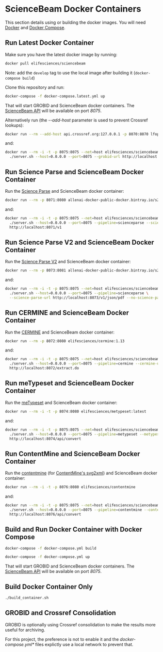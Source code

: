 # ScienceBeam Docker Containers

This section details using or building the docker images. You will need [Docker](https://www.docker.com/) and [Docker Compose](https://docs.docker.com/compose/).

## Run Latest Docker Container

Make sure you have the latest docker image by running:

```bash
docker pull elifesciences/sciencebeam
```

Note: add the `develop` tag to use the local image after building it (`docker-compose build`)

Clone this repository and run:

```bash
docker-compose -f docker-compose.latest.yml up
```

That will start GROBID and ScienceBeam docker containers. The [ScienceBeam API](API.md) will be available on port _8075_.

Alternatively run (the _--add-host_ parameter is used to prevent Crossref lookups):

```bash
docker run --rm --add-host api.crossref.org:127.0.0.1 -p 8070:8070 lfoppiano/grobid:0.5.1
```

and:

```bash
docker run --rm -i -t -p 8075:8075 --net=host elifesciences/sciencebeam \
  ./server.sh --host=0.0.0.0 --port=8075 --grobid-url http://localhost:8070/api
```

## Run Science Parse and ScienceBeam Docker Container

Run the [Science Parse](https://github.com/allenai/science-parse) and ScienceBeam docker container:

```bash
docker run --rm -p 8071:8080 allenai-docker-public-docker.bintray.io/s2/scienceparse:1.3.2
```

and:

```bash
docker run --rm -i -t -p 8075:8075 --net=host elifesciences/sciencebeam \
  ./server.sh --host=0.0.0.0 --port=8075 --pipeline=scienceparse --science-parse-url \
  http://localhost:8071/v1
```

## Run Science Parse V2 and ScienceBeam Docker Container

Run the [Science Parse V2](https://github.com/allenai/spv2) and ScienceBeam docker container:

```bash
docker run --rm -p 8073:8081 allenai-docker-public-docker.bintray.io/s2/spv2:2.10
```

and:

```bash
docker run --rm -i -t -p 8075:8075 --net=host elifesciences/sciencebeam:develop \
  ./server.sh --host=0.0.0.0 --port=8075 --pipeline=scienceparse \
  --science-parse-url http://localhost:8073/v1/json/pdf --no-science-parse-xslt
```

## Run CERMINE and ScienceBeam Docker Container

Run the [CERMINE](https://github.com/CeON/CERMINE) and ScienceBeam docker container:

```bash
docker run --rm -p 8072:8080 elifesciences/cermine:1.13
```

and:

```bash
docker run --rm -i -t -p 8075:8075 --net=host elifesciences/sciencebeam \
  ./server.sh --host=0.0.0.0 --port=8075 --pipeline=cermine --cermine-url \
  http://localhost:8072/extract.do
```

## Run meTypeset and ScienceBeam Docker Container

Run the [meTypeset](https://github.com/MartinPaulEve/meTypeset) and ScienceBeam docker container:

```bash
docker run --rm -i -t -p 8074:8080 elifesciences/metypeset:latest
```

and:

```bash
docker run --rm -i -t -p 8075:8075 --net=host elifesciences/sciencebeam \
  ./server.sh --host=0.0.0.0 --port=8075 --pipeline=metypeset --metypeset-url \
  http://localhost:8074/api/convert
```

## Run ContentMine and ScienceBeam Docker Container

Run the [contentmine](https://github.com/elifesciences/contentmine-docker) (for [ContentMine's svg2xml](https://github.com/ContentMine/svg2xml)) and ScienceBeam docker container:

```bash
docker run --rm -i -t -p 8076:8080 elifesciences/contentmine
```

and:

```bash
docker run --rm -i -t -p 8075:8075 --net=host elifesciences/sciencebeam \
  ./server.sh --host=0.0.0.0 --port=8075 --pipeline=contentmine --contentmine-url \
  http://localhost:8076/api/convert
```

## Build and Run Docker Container with Docker Compose

```bash
docker-compose -f docker-compose.yml build
```

```bash
docker-compose -f docker-compose.yml up
```

That will start GROBID and ScienceBeam docker containers. The [ScienceBeam API](API.md) will be available on port _8075_.

## Build Docker Container Only

```bash
./build_container.sh
```

## GROBID and Crossref Consolidation

GROBID is optionally using Crossref consolidation to make the results more useful for archiving.

For this project, the preference is not to enable it and the _docker-compose.yml*_ files explictly use a local network to prevent that.
